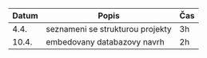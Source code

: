 | Datum | Popis                            | Čas |
| ----- | -------------------------------- | --- |
|  4.4. | seznameni se strukturou projekty | 3h  |
| 10.4. | embedovany databazovy navrh      | 2h  |
